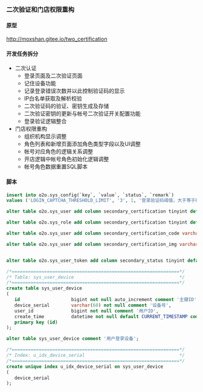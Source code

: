 ### 二次验证和门店权限重构



#### 原型

http://moxshan.gitee.io/two_certification



#### 开发任务拆分

- 二次认证
  - 登录页面及二次验证页面
  - 记住设备功能
  - 记录登录错误次数并以此控制验证码的显示
  - IP白名单获取及解析校验
  - 二次验证码的验证、密钥生成及存储
  - 二次验证密钥的更新与帐号二次验证开关配置功能
  - 登录验证逻辑整合
- 门店权限重构
  - 组织机构显示调整
  - 角色列表和新增页面添加角色类型字段以及UI调整
  - 帐号对应角色的逻辑关系调整
  - 开店逻辑中帐号角色初始化逻辑调整
  - 帐号角色数据重置SQL脚本



#### 脚本

```sql
insert into o2o.sys_config(`key`, `value`, `status`, `remark`)
values ('LOGIN_CAPTCHA_THRESHOLD_LIMIT', '3', 1, '登录验证码阈值，大于等于0，等于0时，表示需要输入登录验证码');

alter table o2o.sys_user add column secondary_certification tinyint default 0 not null comment '二次验证，0:关闭，1:开启' after region_flag;

alter table o2o.sys_role add column secondary_certification tinyint default 0 not null comment '二次验证，0:关闭，1:开启' after role_type;

alter table o2o.sys_user add column secondary_certification_code varchar(100) null comment '二次验证密钥' after secondary_certification;

alter table o2o.sys_user add column secondary_certification_img varchar(500) null comment '二次验证密钥二维码地址' after secondary_certification_code;


alter table o2o.sys_user_token add column secondary_status tinyint default 0 comment '二次验证状态，0:未验证，1:已验证';

/*==============================================================*/
/* Table: sys_user_device                                       */
/*==============================================================*/
create table sys_user_device
(
   id                   bigint not null auto_increment comment '主键ID',
   device_serial        varchar(60) not null comment '设备号',
   user_id              bigint not null comment '用户ID',
   create_time          datetime not null default CURRENT_TIMESTAMP comment '创建时间',
   primary key (id)
);

alter table sys_user_device comment '用户登录设备';

/*==============================================================*/
/* Index: u_idx_device_serial                                   */
/*==============================================================*/
create unique index u_idx_device_serial on sys_user_device
(
   device_serial
);

    

```





